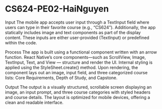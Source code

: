 # CS624-PE02-HaiNguyen
Input
The mobile app accepts user input through a TextInput field where users can type in their favorite course (e.g., “CS624”). Additionally, the app statically includes image and text components as part of the display content. These inputs are either user-provided (TextInput) or predefined within the code.

Process
The app is built using a functional component written with an arrow function. React Native’s core components—such as ScrollView, Image, TextInput, Text, and View — structure and render the UI. Internal styling is applied using the StyleSheet.create() method. Upon rendering, the component lays out an image, input field, and three categorized course lists: Core Requirements, Depth of Study, and Capstone.

Output
The output is a visually structured, scrollable screen displaying an image, an input prompt, and three course categories with styled headers and course details. The layout is optimized for mobile devices, offering a clean and readable interface.
